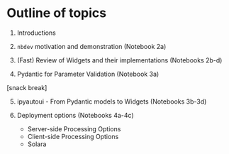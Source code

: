 # Outline of topics

1. Introductions

2. `nbdev` motivation and demonstration (Notebook 2a)

3. (Fast) Review of Widgets and their implementations (Notebooks 2b-d)

4. Pydantic for Parameter Validation (Notebook 3a)

[snack break]

5. ipyautoui - From Pydantic models to Widgets (Notebooks 3b-3d)

6. Deployment options (Notebooks 4a-4c)
	- Server-side Processing Options
	- Client-side Processing Options
    - Solara
